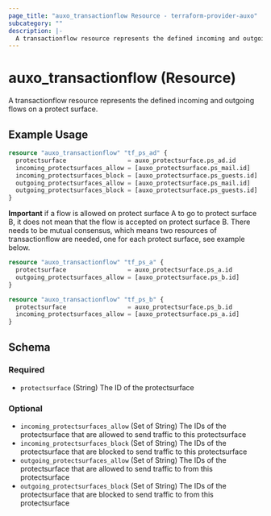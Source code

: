 ```yaml
---
page_title: "auxo_transactionflow Resource - terraform-provider-auxo"
subcategory: ""
description: |-
  A transactionflow resource represents the defined incoming and outgoing flows on a protect surface.
---
```


# auxo_transactionflow (Resource)

A transactionflow resource represents the defined incoming and outgoing flows on a protect surface.

## Example Usage

```terraform
resource "auxo_transactionflow" "tf_ps_ad" {
  protectsurface                 = auxo_protectsurface.ps_ad.id
  incoming_protectsurfaces_allow = [auxo_protectsurface.ps_mail.id]
  incoming_protectsurfaces_block = [auxo_protectsurface.ps_guests.id]
  outgoing_protectsurfaces_allow = [auxo_protectsurface.ps_mail.id]
  outgoing_protectsurfaces_block = [auxo_protectsurface.ps_guests.id]
}
```

**Important** if a flow is allowed on protect surface A to go to protect surface B, it does not mean that the flow is accepted on protect surface B. There needs to be mutual consensus, which means two resources of transactionflow are needed, one for each protect surface, see example below.

```terraform
resource "auxo_transactionflow" "tf_ps_a" {
  protectsurface                 = auxo_protectsurface.ps_a.id
  outgoing_protectsurfaces_allow = [auxo_protectsurface.ps_b.id]
}

resource "auxo_transactionflow" "tf_ps_b" {
  protectsurface                 = auxo_protectsurface.ps_b.id
  incoming_protectsurfaces_allow = [auxo_protectsurface.ps_a.id]
}
```

<!-- schema generated by tfplugindocs -->
## Schema

### Required

- `protectsurface` (String) The ID of the protectsurface

### Optional

- `incoming_protectsurfaces_allow` (Set of String) The IDs of the protectsurface that are allowed to send traffic to this protectsurface
- `incoming_protectsurfaces_block` (Set of String) The IDs of the protectsurface that are blocked to send traffic to this protectsurface
- `outgoing_protectsurfaces_allow` (Set of String) The IDs of the protectsurface that are allowed to send traffic to from this protectsurface
- `outgoing_protectsurfaces_block` (Set of String) The IDs of the protectsurface that are blocked to send traffic to from this protectsurface
